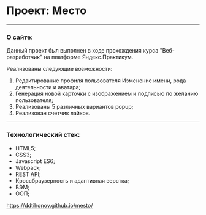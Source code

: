 # Проект: Место

___
### О сайте:
Данный проект был выполнен в ходе прохождения курса "Веб-разработчик" на платформе Яндекс.Практикум.

Реализованы следующие возможности:

1. Редактирование профиля пользователя Изменение имени, рода деятельности и аватара;
2. Генерация новой карточки с изображением и подписью по желанию пользователя;
3. Реализованы 5 различных вариантов popup;
4. Реализован счетчик лайков.
___
### Технологический стек:

* HTML5;
* CSS3;
* Javascript ES6;
* Webpack;
* REST API;
* Кроссбраузерность и адаптивная верстка;
* БЭМ;
* ООП;

https://ddtihonov.github.io/mesto/